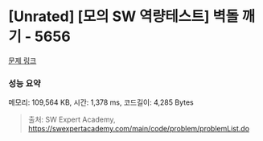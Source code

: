 # [Unrated] [모의 SW 역량테스트] 벽돌 깨기 - 5656 

[문제 링크](https://swexpertacademy.com/main/code/problem/problemDetail.do?contestProbId=AWXRQm6qfL0DFAUo) 

### 성능 요약

메모리: 109,564 KB, 시간: 1,378 ms, 코드길이: 4,285 Bytes



> 출처: SW Expert Academy, https://swexpertacademy.com/main/code/problem/problemList.do